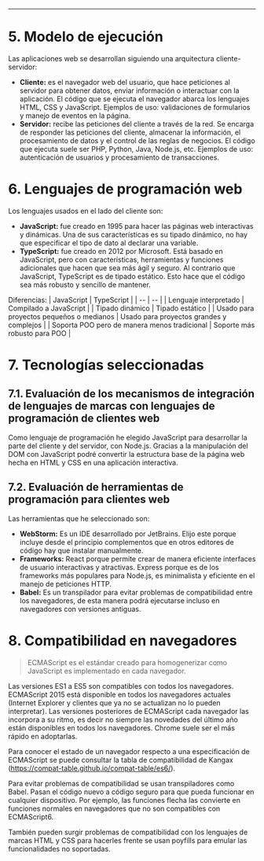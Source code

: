 ---

# 5. Modelo de ejecución
Las aplicaciones web se desarrollan siguiendo una arquitectura cliente-servidor:
- **Cliente:** es el navegador web del usuario, que hace peticiones al servidor para obtener datos, enviar información o interactuar con la aplicación. El código que se ejecuta el navegador abarca los lenguajes HTML, CSS y JavaScript. Ejemplos de uso: validaciones de formularios y manejo de eventos en la página. 
- **Servidor:** recibe las peticiones del cliente a través de la red. Se encarga de responder las peticiones del cliente, almacenar la información, el procesamiento de datos y el control de las reglas de negocios. El código que ejecuta suele ser PHP, Python, Java, Node.js, etc. Ejemplos de uso: autenticación de usuarios y procesamiento de transacciones.


# 6. Lenguajes de programación web
Los lenguajes usados en el lado del cliente son:
- **JavaScript:** fue creado en 1995 para hacer las páginas web interactivas y dinámicas. Una de sus características es su tipado dinámico, no hay que especificar el tipo de dato al declarar una variable.
- **TypeScript:** fue creado en 2012 por Microsoft. Está basado en JavaScript, pero con características, herramientas y funciones adicionales que hacen que sea más ágil y seguro. Al contrario que JavaScript, TypeScript es de tipado estático. Esto hace que el código sea más robusto y sencillo de mantener.

Diferencias:
| JavaScript | TypeScript |
| -- | -- |
| Lenguaje interpretado | Compilado a JavaScript |
| Tipado dinámico | Tipado estático |
| Usado para proyectos pequeños o medianos | Usado para proyectos grandes y complejos |
| Soporta POO pero de manera menos tradicional | Soporte más robusto para POO |

# 7. Tecnologías seleccionadas

## 7.1. Evaluación de los mecanismos de integración de lenguajes de marcas con lenguajes de programación de clientes web
Como lenguaje de programación he elegido JavaScript para desarrollar la parte del cliente y del servidor, con Node.js.
Gracias a la manipulación del DOM con JavaScript podré convertir la estructura base de la página web hecha en HTML y CSS en una aplicación interactiva.

## 7.2. Evaluación de herramientas de programación para clientes web
Las herramientas que he seleccionado son:
- **WebStorm:** Es un IDE desarrollado por JetBrains. Elijo este porque incluye desde el principio complementos que en otros editores de código hay que instalar manualmente.
- **Frameworks:** React porque permite crear de manera eficiente interfaces de usuario interactivas y atractivas. Express porque es de los frameworks más populares para Node.js, es minimalista y eficiente en el manejo de peticiones HTTP.
- **Babel:** Es un transpilador para evitar problemas de compatibilidad entre los navegadores, de esta manera podrá ejecutarse incluso en navegadores con versiones antiguas.

# 8. Compatibilidad en navegadores
> ECMAScript es el estándar creado para homogenerizar como JavaScript es implementado en cada navegador.

Las versiones ES1 a ES5 son compatibles con todos los navegadores. ECMAScript 2015 está disponible en todos los navegadores actuales (Internet Explorer y clientes que ya no se actualizan no lo pueden interpretar). Las versiones posteriores de ECMAScript cada navegador las incorpora a su ritmo, es decir no siempre las novedades del último año están disponibles en todos los navegadores. Chrome suele ser el más rápido en adoptarlas.

Para conocer el estado de un navegador respecto a una especificación de ECMAScript se puede consultar la tabla de compatibilidad de Kangax (https://compat-table.github.io/compat-table/es6/).

Para evitar problemas de compatibilidad se usan transpiladores como Babel. Pasan el código nuevo a código seguro para que pueda funcionar en cualquier dispositivo. Por ejemplo, las funciones flecha las convierte en funciones normales en navegadores que no son compatibles con ECMAScript6.

También pueden surgir problemas de compatibilidad con los lenguajes de marcas HTML y CSS para hacerles frente se usan poyfills para emular las funcionalidades no soportadas.
